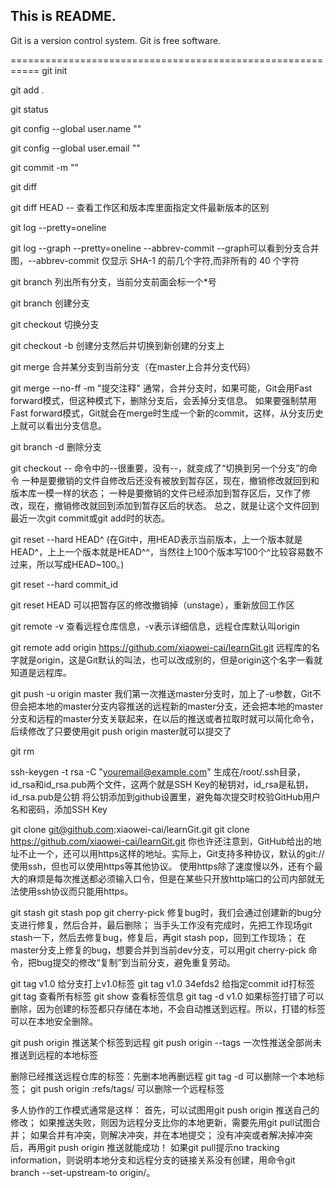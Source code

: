 ## This is README.

Git is a version control system.
Git is free software.

===========================================================
git init

git add .

git status

git config --global user.name ""

git config --global user.email ""

git commit -m ""

git diff <filename>

git diff HEAD -- <filename> 查看工作区和版本库里面指定文件最新版本的区别

git log --pretty=oneline

git log --graph --pretty=oneline --abbrev-commit
--graph可以看到分支合并图，--abbrev-commit 仅显示 SHA-1 的前几个字符,而非所有的 40 个字符

git branch 列出所有分支，当前分支前面会标一个*号

git branch <branch name>   创建分支

git checkout <branch name> 切换分支

git checkout -b <branch name> 创建分支然后并切换到新创建的分支上

git merge <name> 合并某分支到当前分支（在master上合并分支代码）

git merge --no-ff -m "提交注释" <branch name>
通常，合并分支时，如果可能，Git会用Fast forward模式，但这种模式下，删除分支后，会丢掉分支信息。
如果要强制禁用Fast forward模式，Git就会在merge时生成一个新的commit，这样，从分支历史上就可以看出分支信息。

git branch -d <name> 删除分支

git checkout -- <filename> 命令中的--很重要，没有--，就变成了“切换到另一个分支”的命令
一种是要撤销的文件自修改后还没有被放到暂存区，现在，撤销修改就回到和版本库一模一样的状态；
一种是要撤销的文件已经添加到暂存区后，又作了修改，现在，撤销修改就回到添加到暂存区后的状态。
总之，就是让这个文件回到最近一次git commit或git add时的状态。

git reset --hard HEAD^ (在Git中，用HEAD表示当前版本，上一个版本就是HEAD^，上上一个版本就是HEAD^^，当然往上100个版本写100个^比较容易数不过来，所以写成HEAD~100。)

git reset --hard commit_id

git reset HEAD <file>  可以把暂存区的修改撤销掉（unstage），重新放回工作区

git remote -v  查看远程仓库信息，-v表示详细信息，远程仓库默认叫origin

git remote add origin https://github.com/xiaowei-cai/learnGit.git
远程库的名字就是origin，这是Git默认的叫法，也可以改成别的，但是origin这个名字一看就知道是远程库。

git push -u origin master   我们第一次推送master分支时，加上了-u参数，Git不但会把本地的master分支内容推送的远程新的master分支，还会把本地的master分支和远程的master分支关联起来，在以后的推送或者拉取时就可以简化命令，后续修改了只要使用git push origin master就可以提交了

git rm <filename>

ssh-keygen -t rsa -C "youremail@example.com" 
生成在/root/.ssh目录，id_rsa和id_rsa.pub两个文件，这两个就是SSH Key的秘钥对，id_rsa是私钥，id_rsa.pub是公钥
将公钥添加到github设置里，避免每次提交时校验GitHub用户名和密码，添加SSH Key

git clone git@github.com:xiaowei-cai/learnGit.git
git clone https://github.com/xiaowei-cai/learnGit.git
你也许还注意到，GitHub给出的地址不止一个，还可以用https这样的地址。实际上，Git支持多种协议，默认的git://使用ssh，但也可以使用https等其他协议。
使用https除了速度慢以外，还有个最大的麻烦是每次推送都必须输入口令，但是在某些只开放http端口的公司内部就无法使用ssh协议而只能用https。

git stash
git stash pop
git cherry-pick <commit>
修复bug时，我们会通过创建新的bug分支进行修复，然后合并，最后删除；
当手头工作没有完成时，先把工作现场git stash一下，然后去修复bug，修复后，再git stash pop，回到工作现场；
在master分支上修复的bug，想要合并到当前dev分支，可以用git cherry-pick <commit>命令，把bug提交的修改“复制”到当前分支，避免重复劳动。


git tag v1.0          给分支打上v1.0标签
git tag v1.0 34efds2  给指定commit id打标签
git tag               查看所有标签
git show <tagname>    查看标签信息
git tag -d v1.0       如果标签打错了可以删除，因为创建的标签都只存储在本地，不会自动推送到远程。所以，打错的标签可以在本地安全删除。

git push origin <tagname>推送某个标签到远程
git push origin --tags   一次性推送全部尚未推送到远程的本地标签

删除已经推送远程仓库的标签：先删本地再删远程
git tag -d <tagname>                  可以删除一个本地标签；
git push origin :refs/tags/<tagname>  可以删除一个远程标签


多人协作的工作模式通常是这样：
首先，可以试图用git push origin <branch-name>推送自己的修改；
如果推送失败，则因为远程分支比你的本地更新，需要先用git pull试图合并；
如果合并有冲突，则解决冲突，并在本地提交；
没有冲突或者解决掉冲突后，再用git push origin <branch-name>推送就能成功！
如果git pull提示no tracking information，则说明本地分支和远程分支的链接关系没有创建，用命令git branch --set-upstream-to <branch-name> origin/<branch-name>。

